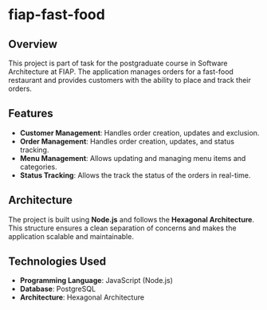 # fiap-fast-food
## Overview

This project is part of task for the postgraduate course in Software Architecture at FIAP. 
The application manages orders for a fast-food restaurant and provides customers with the ability to place and track their orders.

## Features

- **Customer Management**: Handles order creation, updates and exclusion.
- **Order Management**: Handles order creation, updates, and status tracking.
- **Menu Management**: Allows updating and managing menu items and categories.
- **Status Tracking**: Allows the track the status of the orders in real-time.

## Architecture

The project is built using **Node.js** and follows the **Hexagonal Architecture**. This structure ensures a clean separation of concerns and makes the application scalable and maintainable.

## Technologies Used

- **Programming Language**: JavaScript (Node.js)
- **Database**: PostgreSQL
- **Architecture**: Hexagonal Architecture
